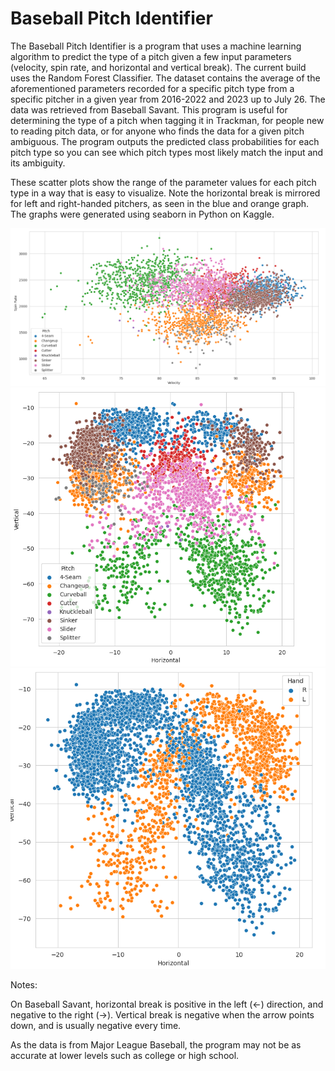 # Baseball Pitch Identifier

The Baseball Pitch Identifier is a program that uses a machine learning algorithm to predict the type of a pitch given a few input parameters (velocity, spin rate, and horizontal and vertical break). The current build uses the Random Forest Classifier. The dataset contains the average of the aforementioned parameters recorded for a specific pitch type from a specific pitcher in a given year from 2016-2022 and 2023 up to July 26. The data was retrieved from Baseball Savant. This program is useful for determining the type of a pitch when tagging it in Trackman, for people new to reading pitch data, or for anyone who finds the data for a given pitch ambiguous. The program outputs the predicted class probabilities for each pitch type so you can see which pitch types most likely match the input and its ambiguity. 

These scatter plots show the range of the parameter values for each pitch type in a way that is easy to visualize. Note the horizontal break is mirrored for left and right-handed pitchers, as seen in the blue and orange graph. The graphs were generated using seaborn in Python on Kaggle.

![Velocity and Spin Rate](mlbpitchid/veloxspinratenew.PNG?raw=true)
![Horizontal and Vertical](mlbpitchid/vertxhoriznew.PNG?raw=true)
![Horizotal and Vertical: Left and Right Handedness](mlbpitchid/vertxhoriznewrl.PNG?raw=true)

Notes:

On Baseball Savant, horizontal break is positive in the left (<-) direction, and negative to the right (->). Vertical break is negative when the arrow points down, and is usually negative every time.

As the data is from Major League Baseball, the program may not be as accurate at lower levels such as college or high school.
